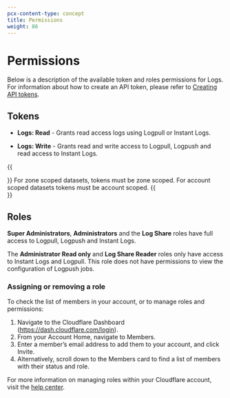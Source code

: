 ```yaml
---
pcx-content-type: concept
title: Permissions
weight: 86
---
```


# Permissions

Below is a description of the available token and roles permissions for Logs. For information about how to create an API token, please refer to [Creating API tokens](https://developers.cloudflare.com/api/tokens/create/). 

## Tokens

*   **Logs: Read** - Grants read access logs using Logpull or Instant Logs.

*   **Logs: Write** - Grants read and write access to Logpull, Logpush and read access to Instant Logs.

{{<Aside type="note" header="Note">}}
For zone scoped datasets, tokens must be zone scoped. For account scoped datasets tokens must be account scoped.
{{</Aside>}}

## Roles

**Super Administrators**, **Administrators** and the **Log Share** roles have full access to Logpull, Logpush and Instant Logs.

The **Administrator Read only** and **Log Share Reader** roles only have access to Instant Logs and Logpull. This role does not have permissions to view the configuration of Logpush jobs.

### Assigning or removing a role 

To check the list of members in your account, or to manage roles and permissions:

1.  Navigate to the Cloudflare Dashboard (https://dash.cloudflare.com/login).
2.  From your Account Home, navigate to Members.
3.  Enter a member’s email address to add them to your account, and click Invite.
4.  Alternatively, scroll down to the Members card to find a list of members with their status and role.

For more information on managing roles within your Cloudflare account, visit the [help center](https://support.cloudflare.com/hc/en-us/articles/200167946-Setting-up-Multi-User-accounts-on-Cloudflare#2K2NLky0NgEtThpHOwrgx8).
